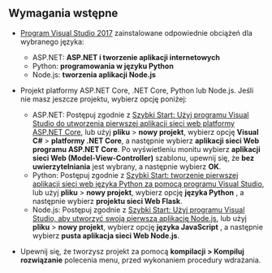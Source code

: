 ## <a name="prerequisites"></a>Wymagania wstępne

* [Program Visual Studio 2017](https://visualstudio.microsoft.com/downloads/?utm_medium=microsoft&utm_source=docs.microsoft.com&utm_campaign=button+cta&utm_content=download+vs2017) zainstalowane odpowiednie obciążeń dla wybranego języka:
  * ASP.NET: **ASP.NET i tworzenie aplikacji internetowych**
  * Python: **programowania w języku Python**
  * Node.js: **tworzenia aplikacji Node.js**

* Projekt platformy ASP.NET Core, .NET Core, Python lub Node.js. Jeśli nie masz jeszcze projektu, wybierz opcję poniżej:
  * ASP.NET: Postępuj zgodnie z [Szybki Start: Użyj programu Visual Studio do utworzenia pierwszej aplikacji sieci web platformy ASP.NET Core](../../ide/quickstart-aspnet-core.md), lub użyj **pliku** > **nowy projekt**, wybierz opcję  **Visual C#** > **platformy .NET Core**, a następnie wybierz **aplikacji sieci Web programu ASP.NET Core**. Po wyświetleniu monitu wybierz **aplikacji sieci Web (Model-View-Controller)** szablonu, upewnij się, że **bez uwierzytelniania** jest wybrany, a następnie wybierz **OK**.
  * Python: Postępuj zgodnie z [Szybki Start: tworzenie pierwszej aplikacji sieci web języka Python za pomocą programu Visual Studio](../../ide/quickstart-python.md), lub użyj **pliku** > **nowy projekt**, wybierz opcję **języka Python** , a następnie wybierz **projektu sieci Web Flask**.
  * Node.js: Postępuj zgodnie z [Szybki Start: Użyj programu Visual Studio, aby utworzyć swoją pierwszą aplikację Node.js](../../ide/quickstart-nodejs.md), lub użyj **pliku** > **nowy projekt**, wybierz opcję **języka JavaScript** , a następnie wybierz **pusta aplikacja sieci Web Node.js**.

* Upewnij się, że tworzysz projekt za pomocą **kompilacji > Kompiluj rozwiązanie** polecenia menu, przed wykonaniem procedury wdrażania.